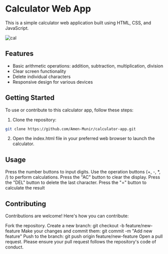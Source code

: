 # Calculator Web App

This is a simple calculator web application built using HTML, CSS, and JavaScript.



![cal](https://github.com/Amen-Munir/CodSoft/assets/121969659/42ea755a-4030-4f13-af86-f0afdcee4b9e)


## Features

- Basic arithmetic operations: addition, subtraction, multiplication, division
- Clear screen functionality
- Delete individual characters
- Responsive design for various devices

## Getting Started

To use or contribute to this calculator app, follow these steps:

1. Clone the repository:

```bash
git clone https://github.com/Amen-Munir/calculator-app.git
````


2. Open the index.html file in your preferred web browser to launch the calculator.


## Usage
Press the number buttons to input digits.
Use the operation buttons (+, -, *, /) to perform calculations.
Press the "AC" button to clear the display.
Press the "DEL" button to delete the last character.
Press the "=" button to calculate the result

## Contributing
Contributions are welcome! Here's how you can contribute:

Fork the repository.
Create a new branch: git checkout -b feature/new-feature
Make your changes and commit them: git commit -m "Add new feature"
Push to the branch: git push origin feature/new-feature
Open a pull request.
Please ensure your pull request follows the repository's code of conduct.
